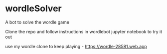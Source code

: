 # wordleSolver
A bot to solve the wordle game

Clone the repo and follow instructions in wordlebot jupyter notebook to try it out

use my wordle clone to keep playing - https://wordle-28581.web.app
